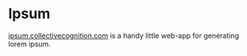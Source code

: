 Ipsum
=====

[ipsum.collectivecognition.com](http://ipsum.collectivecognition.com) is a handy little web-app for generating lorem ipsum.